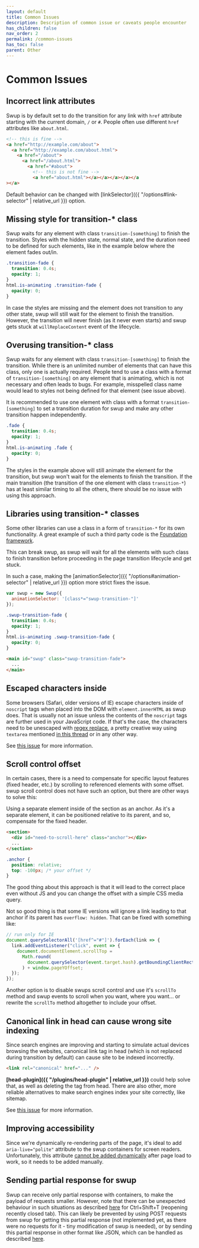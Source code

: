 ```yaml
---
layout: default
title: Common Issues
description: Description of common issue or caveats people encounter
has_children: false
nav_order: 2
permalink: /common-issues
has_toc: false
parent: Other
---
```


# Common Issues

## Incorrect link attributes

Swup is by default set to do the transition for any link with `href` attribute starting with the current domain, `/` or `#`. People often use different `href` attributes like `about.html`.

```html
<!-- this is fine -->
<a href="http://example.com/about">
  <a href="http://example.com/about.html">
    <a href="/about">
      <a href="/about.html">
        <a href="#about">
          <!-- this is not fine -->
          <a href="about.html"></a></a></a></a></a
></a>
```

Default behavior can be changed with [linkSelector]({{ "/options#link-selector" | relative_url }}) option.

## Missing style for transition-\* class

Swup waits for any element with class `transition-[something]` to finish the transition. Styles with the hidden state, normal state, and the duration need to be defined for such elements, like in the example below where the element fades out/in.

```css
.transition-fade {
  transition: 0.4s;
  opacity: 1;
}
html.is-animating .transition-fade {
  opacity: 0;
}
```

In case the styles are missing and the element does not transition to any other state, swup will still wait for the element to finish the transition. However, the transition will never finish (as it never even starts) and swup gets stuck at `willReplaceContent` event of the lifecycle.

## Overusing transition-\* class

Swup waits for any element with class `transition-[something]` to finish the transition. While there is an unlimited number of elements that can have this class, only one is actually required. People tend to use a class with a format of `transition-[something]` on any element that is animating, which is not necessary and often leads to bugs. For example, misspelled class name would lead to styles not being defined for that element (see issue above).

It is recommended to use one element with class with a format `transition-[something]` to set a transition duration for swup and make any other transition happen independently.

```css
.fade {
  transition: 0.4s;
  opacity: 1;
}
html.is-animating .fade {
  opacity: 0;
}
```

The styles in the example above will still animate the element for the transition, but swup won't wait for the elements to finish the transition. If the main transition (the transition of the one element with class `transition-*`) has at least similar timing to all the others, there should be no issue with using this approach.

## Libraries using transition-\* classes

Some other libraries can use a class in a form of `transition-*` for its own functionality. A great example of such a third party code is the [Foundation framework](https://foundation.zurb.com/).

This can break swup, as swup will wait for all the elements with such class to finish transition before proceeding in the page transition lifecycle and get stuck.

In such a case, making the [animationSelector]({{ "/options#animation-selector" | relative_url }}) option more strict fixes the issue.

```javascript
var swup = new Swup({
  animationSelector: '[class*="swup-transition-"]'
});
```

```css
.swup-transition-fade {
  transition: 0.4s;
  opacity: 1;
}
html.is-animating .swup-transition-fade {
  opacity: 0;
}
```

```html
<main id="swup" class="swup-transition-fade">
  ...
</main>
```

## Escaped characters inside <noscript>

Some browsers (Safari, older versions of IE) escape characters inside of `noscript` tags when placed into the DOM with `element.innerHTML` as swup does. That is usually not an issue unless the contents of the `noscript` tags are further used in your JavaScript code. If that's the case, the characters need to be unescaped with [regex replace](https://developer.mozilla.org/en-US/docs/Web/JavaScript/Reference/Global_Objects/String/replace), a pretty creative way using `textarea` mentioned [in this thread](https://github.com/gmrchk/swup/issues/107) or in any other way.

See [this issue](https://github.com/gmrchk/swup/issues/107) for more information.

## Scroll control offset

In certain cases, there is a need to compensate for specific layout features (fixed header, etc.) by scrolling to referenced elements with some offset. swup scroll control does not have such an option, but there are other ways to solve this:

Using a separate element inside of the section as an anchor. As it's a separate element, it can be positioned relative to its parent, and so, compensate for the fixed header.

```html
<section>
  <div id="need-to-scroll-here" class="anchor"></div>
  ...
</section>
```

```css
.anchor {
  position: relative;
  top: -100px; /* your offset */
}
```

The good thing about this approach is that it will lead to the correct place even without JS and you can change the offset with a simple CSS media query.

Not so good thing is that some IE versions will ignore a link leading to that anchor if its parent has `overflow: hidden`. That can be fixed with something like:

```js
// run only for IE
document.querySelectorAll('[href^="#"]').forEach(link => {
  link.addEventListener("click", event => {
    document.documentElement.scrollTop =
      Math.round(
        document.querySelector(event.target.hash).getBoundingClientRect().top
      ) + window.pageYOffset;
  });
});
```

Another option is to disable swups scroll control and use it's `scrollTo` method and swup events to scroll when you want, where you want... or rewrite the `scrollTo` method altogether to include your offset.

## Canonical link in head can cause wrong site indexing

Since search engines are improving and starting to simulate actual devices browsing the websites, canonical link tag in head (which is not replaced during transition by default) can cause site to be indexed incorrectly.

```html
<link rel="canonical" href="..." />
```

**[head-plugin]({{ "/plugins/head-plugin" | relative_url }})** could help solve that, as well as deleting the tag from head. There are also other, more reliable alternatives to make search engines index your site correctly, like sitemap.

See [this issue](https://github.com/swup/swup/issues/130) for more information.

## Improving accessibility 
Since we're dynamically re-rendering parts of the page, it's ideal to add `aria-live="polite"` attribute to the swup containers for screen readers.  
Unfortunately, this attribute [cannot be added dynamically](https://developer.mozilla.org/en-US/docs/Web/Accessibility/ARIA/ARIA_Live_Regions) after page load to work, so it needs to be added manually.  

## Sending partial response for swup 
Swup can receive only partial response with containers, to make the payload of requests smaller. 
However, note that there can be unexpected behaviour in such situations as described [here](https://github.com/swup/swup/issues/246) for Ctrl+Shift+T (reopening recently closed tab).
This can likely be prevented by using POST requests from swup for getting this partial response (not implemented yet, as there were no requests for it - tiny modification of swup is needed), or by sending this partial response in other format like JSON, which can be handled as described [here](https://swup.js.org/api/methods#getPageData). 
